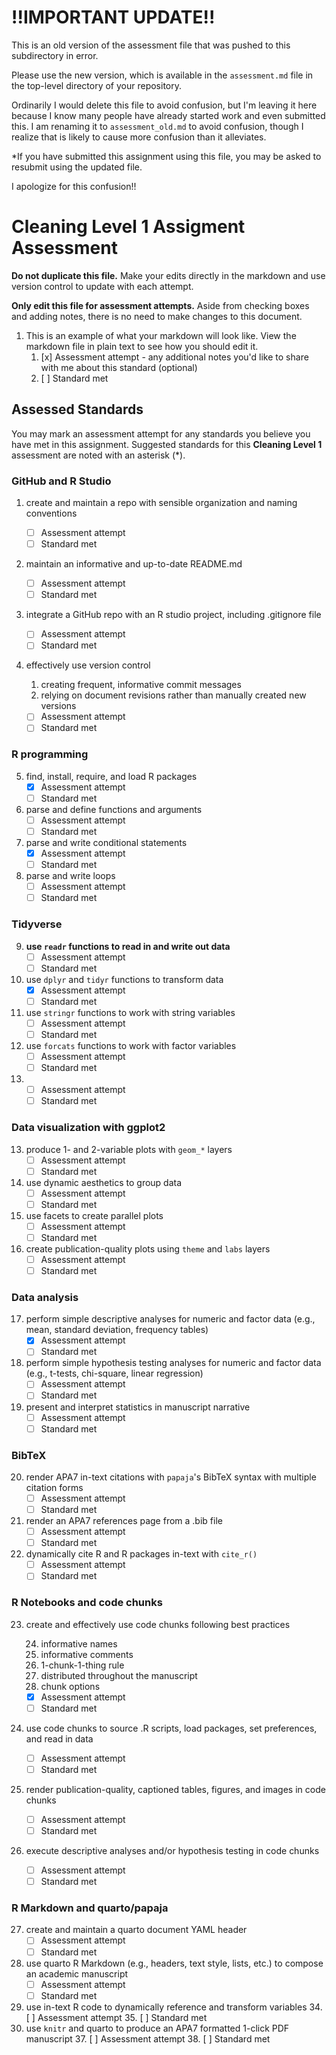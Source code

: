 

# !!IMPORTANT UPDATE!!

This is an old version of the assessment file that was pushed to this subdirectory in error.

Please use the new version, which is available in the `assessment.md` file in the top-level directory of your repository. 

Ordinarily I would delete this file to avoid confusion, but I'm leaving it here because I know many people have already started work and even submitted this. I am renaming it to `assessment_old.md` to avoid confusion, though I realize that is likely to cause more confusion than it alleviates. 

*If you have submitted this assignment using this file, you may be asked to resubmit using the updated file. 

I apologize for this confusion!!


# Cleaning Level 1 Assigment Assessment

**Do not duplicate this file.** Make your edits directly in the markdown and use version control to update with each attempt.

**Only edit this file for assessment attempts.** Aside from checking boxes and adding notes, there is no need to make changes to this document.

1.  This is an example of what your markdown will look like. View the markdown file in plain text to see how you should edit it.
    1.  [x] Assessment attempt - any additional notes you'd like to share with me about this standard (optional)
    2.  [ ] Standard met

## Assessed Standards

You may mark an assessment attempt for any standards you believe you have met in this assignment.
Suggested standards for this **Cleaning Level 1** assessment are noted with an asterisk (\*).

### GitHub and R Studio

1.  create and maintain a repo with sensible organization and naming conventions

    -   [ ] Assessment attempt
    -   [ ] Standard met

2.  maintain an informative and up-to-date README.md

    -   [ ] Assessment attempt
    -   [ ] Standard met

3.  integrate a GitHub repo with an R studio project, including .gitignore file

    -   [ ] Assessment attempt
    -   [ ] Standard met

4.  effectively use version control

    1.  creating frequent, informative commit messages
    2.  relying on document revisions rather than manually created new versions

    -   [ ] Assessment attempt
    -   [ ] Standard met

### R programming

5.  find, install, require, and load R packages
    -   [x] Assessment attempt
    -   [ ] Standard met
6.  parse and define functions and arguments
    -   [ ] Assessment attempt
    -   [ ] Standard met
7.  parse and write conditional statements
    -   [x] Assessment attempt
    -   [ ] Standard met
8.  parse and write loops 
    -   [ ] Assessment attempt
    -   [ ] Standard met
### Tidyverse

9.  **use `readr` functions to read in and write out data**
    -   [ ] Assessment attempt
    -   [ ] Standard met
10. use `dplyr` and `tidyr` functions to transform data
    -   [x] Assessment attempt
    -   [ ] Standard met
11. use `stringr` functions to work with string variables
    -   [ ] Assessment attempt
    -   [ ] Standard met
12. use `forcats` functions to work with factor variables
    -   [ ] Assessment attempt
    -   [ ] Standard met
13. 
    -   [ ] Assessment attempt
    -   [ ] Standard met

### Data visualization with ggplot2

13. produce 1- and 2-variable plots with `geom_*` layers
    -   [ ] Assessment attempt
    -   [ ] Standard met
14. use dynamic aesthetics to group data
    -   [ ] Assessment attempt
    -   [ ] Standard met
15. use facets to create parallel plots
    -   [ ] Assessment attempt
    -   [ ] Standard met
16. create publication-quality plots using `theme` and `labs` layers
    -   [ ] Assessment attempt
    -   [ ] Standard met

### Data analysis

17. perform simple descriptive analyses for numeric and factor data (e.g., mean, standard deviation, frequency tables)
    -   [x] Assessment attempt
    -   [ ] Standard met
18. perform simple hypothesis testing analyses for numeric and factor data (e.g., t-tests, chi-square, linear regression)
    -   [ ] Assessment attempt
    -   [ ] Standard met
19. present and interpret statistics in manuscript narrative
    -   [ ] Assessment attempt
    -   [ ] Standard met

### BibTeX

20. render APA7 in-text citations with `papaja`'s BibTeX syntax with multiple citation forms
    -   [ ] Assessment attempt
    -   [ ] Standard met
21. render an APA7 references page from a .bib file
    -   [ ] Assessment attempt
    -   [ ] Standard met
22. dynamically cite R and R packages in-text with `cite_r()`
    -   [ ] Assessment attempt
    -   [ ] Standard met

### R Notebooks and code chunks

23. create and effectively use code chunks following best practices

    24. informative names
    25. informative comments
    26. 1-chunk-1-thing rule
    27. distributed throughout the manuscript
    28. chunk options

    -   [x] Assessment attempt
    -   [ ] Standard met

24. use code chunks to source .R scripts, load packages, set preferences, and read in data

    -   [ ] Assessment attempt
    -   [ ] Standard met

25. render publication-quality, captioned tables, figures, and images in code chunks

    -   [ ] Assessment attempt
    -   [ ] Standard met

26. execute descriptive analyses and/or hypothesis testing in code chunks

    -   [ ] Assessment attempt
    -   [ ] Standard met

### R Markdown and quarto/papaja

27. create and maintain a quarto document YAML header
    -   [ ] Assessment attempt
    -   [ ] Standard met
28. use quarto R Markdown (e.g., headers, text style, lists, etc.) to compose an academic manuscript
    -   [ ] Assessment attempt
    -   [ ] Standard met
29. use in-text R code to dynamically reference and transform variables
    34. [ ] Assessment attempt
    35. [ ] Standard met
30. use `knitr` and quarto to produce an APA7 formatted 1-click PDF manuscript
    37. [ ] Assessment attempt
    38. [ ] Standard met

